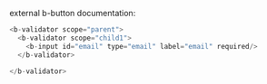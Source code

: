 external b-button documentation:

```js
<b-validator scope="parent">
  <b-validator scope="child1">
    <b-input id="email" type="email" label="email" required/>
  </b-validator>

</b-validator>
```
